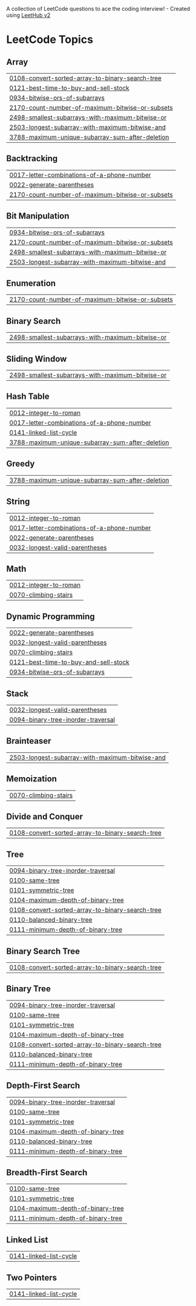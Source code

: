 A collection of LeetCode questions to ace the coding interview! - Created using [LeetHub v2](https://github.com/arunbhardwaj/LeetHub-2.0)
<!---LeetCode Topics Start-->
# LeetCode Topics
## Array
|  |
| ------- |
| [0108-convert-sorted-array-to-binary-search-tree](https://github.com/bhargaviamidhepuram/leetcode/tree/master/0108-convert-sorted-array-to-binary-search-tree) |
| [0121-best-time-to-buy-and-sell-stock](https://github.com/bhargaviamidhepuram/leetcode/tree/master/0121-best-time-to-buy-and-sell-stock) |
| [0934-bitwise-ors-of-subarrays](https://github.com/bhargaviamidhepuram/leetcode/tree/master/0934-bitwise-ors-of-subarrays) |
| [2170-count-number-of-maximum-bitwise-or-subsets](https://github.com/bhargaviamidhepuram/leetcode/tree/master/2170-count-number-of-maximum-bitwise-or-subsets) |
| [2498-smallest-subarrays-with-maximum-bitwise-or](https://github.com/bhargaviamidhepuram/leetcode/tree/master/2498-smallest-subarrays-with-maximum-bitwise-or) |
| [2503-longest-subarray-with-maximum-bitwise-and](https://github.com/bhargaviamidhepuram/leetcode/tree/master/2503-longest-subarray-with-maximum-bitwise-and) |
| [3788-maximum-unique-subarray-sum-after-deletion](https://github.com/bhargaviamidhepuram/leetcode/tree/master/3788-maximum-unique-subarray-sum-after-deletion) |
## Backtracking
|  |
| ------- |
| [0017-letter-combinations-of-a-phone-number](https://github.com/bhargaviamidhepuram/leetcode/tree/master/0017-letter-combinations-of-a-phone-number) |
| [0022-generate-parentheses](https://github.com/bhargaviamidhepuram/leetcode/tree/master/0022-generate-parentheses) |
| [2170-count-number-of-maximum-bitwise-or-subsets](https://github.com/bhargaviamidhepuram/leetcode/tree/master/2170-count-number-of-maximum-bitwise-or-subsets) |
## Bit Manipulation
|  |
| ------- |
| [0934-bitwise-ors-of-subarrays](https://github.com/bhargaviamidhepuram/leetcode/tree/master/0934-bitwise-ors-of-subarrays) |
| [2170-count-number-of-maximum-bitwise-or-subsets](https://github.com/bhargaviamidhepuram/leetcode/tree/master/2170-count-number-of-maximum-bitwise-or-subsets) |
| [2498-smallest-subarrays-with-maximum-bitwise-or](https://github.com/bhargaviamidhepuram/leetcode/tree/master/2498-smallest-subarrays-with-maximum-bitwise-or) |
| [2503-longest-subarray-with-maximum-bitwise-and](https://github.com/bhargaviamidhepuram/leetcode/tree/master/2503-longest-subarray-with-maximum-bitwise-and) |
## Enumeration
|  |
| ------- |
| [2170-count-number-of-maximum-bitwise-or-subsets](https://github.com/bhargaviamidhepuram/leetcode/tree/master/2170-count-number-of-maximum-bitwise-or-subsets) |
## Binary Search
|  |
| ------- |
| [2498-smallest-subarrays-with-maximum-bitwise-or](https://github.com/bhargaviamidhepuram/leetcode/tree/master/2498-smallest-subarrays-with-maximum-bitwise-or) |
## Sliding Window
|  |
| ------- |
| [2498-smallest-subarrays-with-maximum-bitwise-or](https://github.com/bhargaviamidhepuram/leetcode/tree/master/2498-smallest-subarrays-with-maximum-bitwise-or) |
## Hash Table
|  |
| ------- |
| [0012-integer-to-roman](https://github.com/bhargaviamidhepuram/leetcode/tree/master/0012-integer-to-roman) |
| [0017-letter-combinations-of-a-phone-number](https://github.com/bhargaviamidhepuram/leetcode/tree/master/0017-letter-combinations-of-a-phone-number) |
| [0141-linked-list-cycle](https://github.com/bhargaviamidhepuram/leetcode/tree/master/0141-linked-list-cycle) |
| [3788-maximum-unique-subarray-sum-after-deletion](https://github.com/bhargaviamidhepuram/leetcode/tree/master/3788-maximum-unique-subarray-sum-after-deletion) |
## Greedy
|  |
| ------- |
| [3788-maximum-unique-subarray-sum-after-deletion](https://github.com/bhargaviamidhepuram/leetcode/tree/master/3788-maximum-unique-subarray-sum-after-deletion) |
## String
|  |
| ------- |
| [0012-integer-to-roman](https://github.com/bhargaviamidhepuram/leetcode/tree/master/0012-integer-to-roman) |
| [0017-letter-combinations-of-a-phone-number](https://github.com/bhargaviamidhepuram/leetcode/tree/master/0017-letter-combinations-of-a-phone-number) |
| [0022-generate-parentheses](https://github.com/bhargaviamidhepuram/leetcode/tree/master/0022-generate-parentheses) |
| [0032-longest-valid-parentheses](https://github.com/bhargaviamidhepuram/leetcode/tree/master/0032-longest-valid-parentheses) |
## Math
|  |
| ------- |
| [0012-integer-to-roman](https://github.com/bhargaviamidhepuram/leetcode/tree/master/0012-integer-to-roman) |
| [0070-climbing-stairs](https://github.com/bhargaviamidhepuram/leetcode/tree/master/0070-climbing-stairs) |
## Dynamic Programming
|  |
| ------- |
| [0022-generate-parentheses](https://github.com/bhargaviamidhepuram/leetcode/tree/master/0022-generate-parentheses) |
| [0032-longest-valid-parentheses](https://github.com/bhargaviamidhepuram/leetcode/tree/master/0032-longest-valid-parentheses) |
| [0070-climbing-stairs](https://github.com/bhargaviamidhepuram/leetcode/tree/master/0070-climbing-stairs) |
| [0121-best-time-to-buy-and-sell-stock](https://github.com/bhargaviamidhepuram/leetcode/tree/master/0121-best-time-to-buy-and-sell-stock) |
| [0934-bitwise-ors-of-subarrays](https://github.com/bhargaviamidhepuram/leetcode/tree/master/0934-bitwise-ors-of-subarrays) |
## Stack
|  |
| ------- |
| [0032-longest-valid-parentheses](https://github.com/bhargaviamidhepuram/leetcode/tree/master/0032-longest-valid-parentheses) |
| [0094-binary-tree-inorder-traversal](https://github.com/bhargaviamidhepuram/leetcode/tree/master/0094-binary-tree-inorder-traversal) |
## Brainteaser
|  |
| ------- |
| [2503-longest-subarray-with-maximum-bitwise-and](https://github.com/bhargaviamidhepuram/leetcode/tree/master/2503-longest-subarray-with-maximum-bitwise-and) |
## Memoization
|  |
| ------- |
| [0070-climbing-stairs](https://github.com/bhargaviamidhepuram/leetcode/tree/master/0070-climbing-stairs) |
## Divide and Conquer
|  |
| ------- |
| [0108-convert-sorted-array-to-binary-search-tree](https://github.com/bhargaviamidhepuram/leetcode/tree/master/0108-convert-sorted-array-to-binary-search-tree) |
## Tree
|  |
| ------- |
| [0094-binary-tree-inorder-traversal](https://github.com/bhargaviamidhepuram/leetcode/tree/master/0094-binary-tree-inorder-traversal) |
| [0100-same-tree](https://github.com/bhargaviamidhepuram/leetcode/tree/master/0100-same-tree) |
| [0101-symmetric-tree](https://github.com/bhargaviamidhepuram/leetcode/tree/master/0101-symmetric-tree) |
| [0104-maximum-depth-of-binary-tree](https://github.com/bhargaviamidhepuram/leetcode/tree/master/0104-maximum-depth-of-binary-tree) |
| [0108-convert-sorted-array-to-binary-search-tree](https://github.com/bhargaviamidhepuram/leetcode/tree/master/0108-convert-sorted-array-to-binary-search-tree) |
| [0110-balanced-binary-tree](https://github.com/bhargaviamidhepuram/leetcode/tree/master/0110-balanced-binary-tree) |
| [0111-minimum-depth-of-binary-tree](https://github.com/bhargaviamidhepuram/leetcode/tree/master/0111-minimum-depth-of-binary-tree) |
## Binary Search Tree
|  |
| ------- |
| [0108-convert-sorted-array-to-binary-search-tree](https://github.com/bhargaviamidhepuram/leetcode/tree/master/0108-convert-sorted-array-to-binary-search-tree) |
## Binary Tree
|  |
| ------- |
| [0094-binary-tree-inorder-traversal](https://github.com/bhargaviamidhepuram/leetcode/tree/master/0094-binary-tree-inorder-traversal) |
| [0100-same-tree](https://github.com/bhargaviamidhepuram/leetcode/tree/master/0100-same-tree) |
| [0101-symmetric-tree](https://github.com/bhargaviamidhepuram/leetcode/tree/master/0101-symmetric-tree) |
| [0104-maximum-depth-of-binary-tree](https://github.com/bhargaviamidhepuram/leetcode/tree/master/0104-maximum-depth-of-binary-tree) |
| [0108-convert-sorted-array-to-binary-search-tree](https://github.com/bhargaviamidhepuram/leetcode/tree/master/0108-convert-sorted-array-to-binary-search-tree) |
| [0110-balanced-binary-tree](https://github.com/bhargaviamidhepuram/leetcode/tree/master/0110-balanced-binary-tree) |
| [0111-minimum-depth-of-binary-tree](https://github.com/bhargaviamidhepuram/leetcode/tree/master/0111-minimum-depth-of-binary-tree) |
## Depth-First Search
|  |
| ------- |
| [0094-binary-tree-inorder-traversal](https://github.com/bhargaviamidhepuram/leetcode/tree/master/0094-binary-tree-inorder-traversal) |
| [0100-same-tree](https://github.com/bhargaviamidhepuram/leetcode/tree/master/0100-same-tree) |
| [0101-symmetric-tree](https://github.com/bhargaviamidhepuram/leetcode/tree/master/0101-symmetric-tree) |
| [0104-maximum-depth-of-binary-tree](https://github.com/bhargaviamidhepuram/leetcode/tree/master/0104-maximum-depth-of-binary-tree) |
| [0110-balanced-binary-tree](https://github.com/bhargaviamidhepuram/leetcode/tree/master/0110-balanced-binary-tree) |
| [0111-minimum-depth-of-binary-tree](https://github.com/bhargaviamidhepuram/leetcode/tree/master/0111-minimum-depth-of-binary-tree) |
## Breadth-First Search
|  |
| ------- |
| [0100-same-tree](https://github.com/bhargaviamidhepuram/leetcode/tree/master/0100-same-tree) |
| [0101-symmetric-tree](https://github.com/bhargaviamidhepuram/leetcode/tree/master/0101-symmetric-tree) |
| [0104-maximum-depth-of-binary-tree](https://github.com/bhargaviamidhepuram/leetcode/tree/master/0104-maximum-depth-of-binary-tree) |
| [0111-minimum-depth-of-binary-tree](https://github.com/bhargaviamidhepuram/leetcode/tree/master/0111-minimum-depth-of-binary-tree) |
## Linked List
|  |
| ------- |
| [0141-linked-list-cycle](https://github.com/bhargaviamidhepuram/leetcode/tree/master/0141-linked-list-cycle) |
## Two Pointers
|  |
| ------- |
| [0141-linked-list-cycle](https://github.com/bhargaviamidhepuram/leetcode/tree/master/0141-linked-list-cycle) |
<!---LeetCode Topics End-->